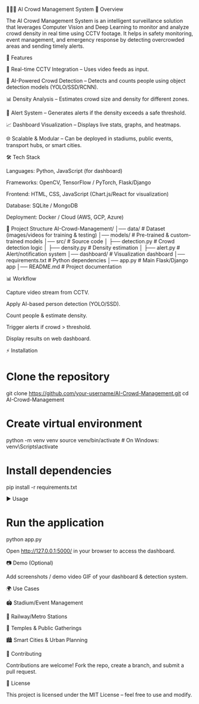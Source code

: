 🧑‍🤝‍🧑 AI Crowd Management System
📌 Overview

The AI Crowd Management System is an intelligent surveillance solution that leverages Computer Vision and Deep Learning to monitor and analyze crowd density in real time using CCTV footage.
It helps in safety monitoring, event management, and emergency response by detecting overcrowded areas and sending timely alerts.

🚀 Features

🎥 Real-time CCTV Integration – Uses video feeds as input.

🧠 AI-Powered Crowd Detection – Detects and counts people using object detection models (YOLO/SSD/RCNN).

📊 Density Analysis – Estimates crowd size and density for different zones.

🔔 Alert System – Generates alerts if the density exceeds a safe threshold.

📈 Dashboard Visualization – Displays live stats, graphs, and heatmaps.

🌐 Scalable & Modular – Can be deployed in stadiums, public events, transport hubs, or smart cities.

🛠️ Tech Stack

Languages: Python, JavaScript (for dashboard)

Frameworks: OpenCV, TensorFlow / PyTorch, Flask/Django

Frontend: HTML, CSS, JavaScript (Chart.js/React for visualization)

Database: SQLite / MongoDB

Deployment: Docker / Cloud (AWS, GCP, Azure)

📂 Project Structure
AI-Crowd-Management/
│── data/                # Dataset (images/videos for training & testing)
│── models/              # Pre-trained & custom-trained models
│── src/                 # Source code
│   ├── detection.py     # Crowd detection logic
│   ├── density.py       # Density estimation
│   ├── alert.py         # Alert/notification system
│── dashboard/           # Visualization dashboard
│── requirements.txt     # Python dependencies
│── app.py               # Main Flask/Django app
│── README.md            # Project documentation

📊 Workflow

Capture video stream from CCTV.

Apply AI-based person detection (YOLO/SSD).

Count people & estimate density.

Trigger alerts if crowd > threshold.

Display results on web dashboard.

⚡ Installation
# Clone the repository
git clone https://github.com/your-username/AI-Crowd-Management.git
cd AI-Crowd-Management

# Create virtual environment
python -m venv venv
source venv/bin/activate   # On Windows: venv\Scripts\activate

# Install dependencies
pip install -r requirements.txt

▶️ Usage
# Run the application
python app.py


Open http://127.0.0.1:5000/ in your browser to access the dashboard.

📷 Demo (Optional)

Add screenshots / demo video GIF of your dashboard & detection system.

🌍 Use Cases

🏟️ Stadium/Event Management

🚉 Railway/Metro Stations

🕌 Temples & Public Gatherings

🏙️ Smart Cities & Urban Planning

🤝 Contributing

Contributions are welcome! Fork the repo, create a branch, and submit a pull request.

📜 License

This project is licensed under the MIT License – feel free to use and modify.
